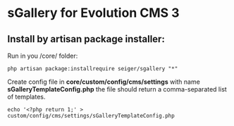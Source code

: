 # sGallery for Evolution CMS 3

## Install by artisan package installer:

Run in you /core/ folder:

``php artisan package:installrequire seiger/sgallery "*"``

Create config file in **core/custom/config/cms/settings** with 
name **sGalleryTemplateConfig.php** the file should return a 
comma-separated list of templates.

``echo '<?php return 1;' > custom/config/cms/settings/sGalleryTemplateConfig.php``